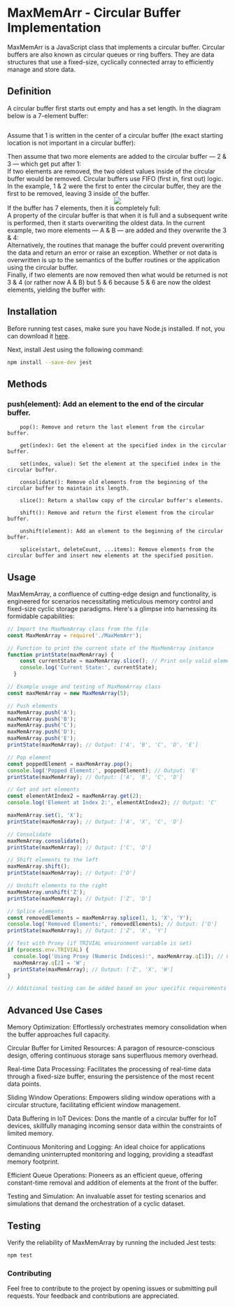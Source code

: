 # MaxMemArr - Circular Buffer Implementation
MaxMemArr is a JavaScript class that implements a circular buffer. Circular buffers are also known as circular queues or ring buffers. They are data structures that use a fixed-size, cyclically connected array to efficiently manage and store data.

## Definition
A circular buffer first starts out empty and has a set length. In the diagram below is a 7-element buffer: 
<div align="center">
<img src="https://camo.githubusercontent.com/3991d8e6bf6db6ebe92fff97572f8f9e21306252fee1142f7a1d19e506d550f0/68747470733a2f2f75706c6f61642e77696b696d656469612e6f72672f77696b6970656469612f636f6d6d6f6e732f7468756d622f662f66372f43697263756c61725f6275666665725f2d5f656d7074792e7376672f35303070782d43697263756c61725f6275666665725f2d5f656d7074792e7376672e706e67" alt="" data-canonical-src="https://upload.wikimedia.org/wikipedia/commons/thumb/f/f7/Circular_buffer_-_empty.svg/500px-Circular_buffer_-_empty.svg.png" style="max-width: 100%;">
</div>

Assume that 1 is written in the center of a circular buffer (the exact starting location is not important in a circular buffer): 
<div align="center">
<img src="https://camo.githubusercontent.com/ad157adf4667b64dcf89d94762611ee642acb4e225560db6cee67a235f4868bb/68747470733a2f2f75706c6f61642e77696b696d656469612e6f72672f77696b6970656469612f636f6d6d6f6e732f7468756d622f382f38392f43697263756c61725f6275666665725f2d5f585831585858582e7376672f35303070782d43697263756c61725f6275666665725f2d5f585831585858582e7376672e706e67" alt="" data-canonical-src="https://upload.wikimedia.org/wikipedia/commons/thumb/8/89/Circular_buffer_-_XX1XXXX.svg/500px-Circular_buffer_-_XX1XXXX.svg.png" style="max-width: 100%;">
</div>
Then assume that two more elements are added to the circular buffer — 2 & 3 — which get put after 1: 
<div align="center">
<img src="https://camo.githubusercontent.com/58681f49d9e459ca4472e612a49f066227bfae79aca896b1e375885ab99c1ca5/68747470733a2f2f75706c6f61642e77696b696d656469612e6f72672f77696b6970656469612f636f6d6d6f6e732f7468756d622f642f64372f43697263756c61725f6275666665725f2d5f585831323358582e7376672f35303070782d43697263756c61725f6275666665725f2d5f585831323358582e7376672e706e67" alt="" data-canonical-src="https://upload.wikimedia.org/wikipedia/commons/thumb/d/d7/Circular_buffer_-_XX123XX.svg/500px-Circular_buffer_-_XX123XX.svg.png" style="max-width: 100%;">
</div>
If two elements are removed, the two oldest values inside of the circular buffer would be removed. Circular buffers use FIFO (first in, first out) logic. In the example, 1 & 2 were the first to enter the circular buffer, they are the first to be removed, leaving 3 inside of the buffer. 
<div align="center">
<img src="https://camo.githubusercontent.com/30c86c6ac5650eb25974893a3093431ffabc38eda51e124677456c1d2d9cf614/68747470733a2f2f75706c6f61642e77696b696d656469612e6f72672f77696b6970656469612f636f6d6d6f6e732f7468756d622f312f31312f43697263756c61725f6275666665725f2d5f585858583358582e7376672f35303070782d43697263756c61725f6275666665725f2d5f585858583358582e7376672e706e67" style="max-width: 100%;">
</div>
If the buffer has 7 elements, then it is completely full: 
<div align="center">
<img src="https://camo.githubusercontent.com/daee6b0eed1ee9f7c2f6c272ffd31c52167b2f977df50075141f41fd64d08814/68747470733a2f2f75706c6f61642e77696b696d656469612e6f72672f77696b6970656469612f636f6d6d6f6e732f7468756d622f362f36372f43697263756c61725f6275666665725f2d5f363738393334352e7376672f35303070782d43697263756c61725f6275666665725f2d5f363738393334352e7376672e706e67" alt="" data-canonical-src="https://upload.wikimedia.org/wikipedia/commons/thumb/6/67/Circular_buffer_-_6789345.svg/500px-Circular_buffer_-_6789345.svg.png" style="max-width: 100%;">
</div>
A property of the circular buffer is that when it is full and a subsequent write is performed, then it starts overwriting the oldest data. In the current example, two more elements — A & B — are added and they overwrite the 3 & 4: 
<div align="center">
<img src="https://camo.githubusercontent.com/25ad03b920b5dbd32d30900efa21064349a2b6170ab8676ae630768d7c0884a8/68747470733a2f2f75706c6f61642e77696b696d656469612e6f72672f77696b6970656469612f636f6d6d6f6e732f7468756d622f622f62612f43697263756c61725f6275666665725f2d5f363738394142352e7376672f35303070782d43697263756c61725f6275666665725f2d5f363738394142352e7376672e706e67" alt="" data-canonical-src="https://upload.wikimedia.org/wikipedia/commons/thumb/b/ba/Circular_buffer_-_6789AB5.svg/500px-Circular_buffer_-_6789AB5.svg.png" style="max-width: 100%;">
</div>
Alternatively, the routines that manage the buffer could prevent overwriting the data and return an error or raise an exception. Whether or not data is overwritten is up to the semantics of the buffer routines or the application using the circular buffer.
<div align="center">
<img src="https://camo.githubusercontent.com/efdb75fe077d826b8300d900521d860a07255ef2cc75751ac8c38f8f4c7182cd/68747470733a2f2f75706c6f61642e77696b696d656469612e6f72672f77696b6970656469612f636f6d6d6f6e732f7468756d622f342f34332f43697263756c61725f6275666665725f2d5f583738394142582e7376672f35303070782d43697263756c61725f6275666665725f2d5f583738394142582e7376672e706e67" alt="" data-canonical-src="https://upload.wikimedia.org/wikipedia/commons/thumb/4/43/Circular_buffer_-_X789ABX.svg/500px-Circular_buffer_-_X789ABX.svg.png" style="max-width: 100%;">
</div>
Finally, if two elements are now removed then what would be returned is not 3 & 4 (or rather now A & B) but 5 & 6 because 5 & 6 are now the oldest elements, yielding the buffer with: 
<div align="center">

</div>

## Installation

Before running test cases, make sure you have Node.js installed. If not, you can download it [here](https://nodejs.org/).

Next, install Jest using the following command:

```bash
npm install --save-dev jest
```

## Methods

### push(element): Add an element to the end of the circular buffer.
        pop(): Remove and return the last element from the circular buffer.
        
        get(index): Get the element at the specified index in the circular buffer.
        
        set(index, value): Set the element at the specified index in the circular buffer.
        
        consolidate(): Remove old elements from the beginning of the circular buffer to maintain its length.

        slice(): Return a shallow copy of the circular buffer's elements.
        
        shift(): Remove and return the first element from the circular buffer.
        
        unshift(element): Add an element to the beginning of the circular buffer.
        
        splice(start, deleteCount, ...items): Remove elements from the circular buffer and insert new elements at the specified position.

## Usage
MaxMemArray, a confluence of cutting-edge design and functionality, is engineered for scenarios necessitating meticulous memory control and fixed-size cyclic storage paradigms. Here's a glimpse into harnessing its formidable capabilities:

```js
// Import the MaxMemArray class from the file
const MaxMemArray = require('./MaxMemArr');

// Function to print the current state of the MaxMemArray instance
function printState(maxMemArray) {
    const currentState = maxMemArray.slice(); // Print only valid elements within buffer
    console.log('Current State:', currentState);
  }

// Example usage and testing of MaxMemArray class
const maxMemArray = new MaxMemArray(5);

// Push elements
maxMemArray.push('A');
maxMemArray.push('B');
maxMemArray.push('C');
maxMemArray.push('D');
maxMemArray.push('E');
printState(maxMemArray); // Output: ['A', 'B', 'C', 'D', 'E']

// Pop element
const poppedElement = maxMemArray.pop();
console.log('Popped Element:', poppedElement); // Output: 'E'
printState(maxMemArray); // Output: ['A', 'B', 'C', 'D']

// Get and set elements
const elementAtIndex2 = maxMemArray.get(2);
console.log('Element at Index 2:', elementAtIndex2); // Output: 'C'

maxMemArray.set(1, 'X');
printState(maxMemArray); // Output: ['A', 'X', 'C', 'D']

// Consolidate
maxMemArray.consolidate();
printState(maxMemArray); // Output: ['C', 'D']

// Shift elements to the left
maxMemArray.shift();
printState(maxMemArray); // Output: ['D']

// Unshift elements to the right
maxMemArray.unshift('Z');
printState(maxMemArray); // Output: ['Z', 'D']

// Splice elements
const removedElements = maxMemArray.splice(1, 1, 'X', 'Y');
console.log('Removed Elements:', removedElements); // Output: ['D']
printState(maxMemArray); // Output: ['Z', 'X', 'Y']

// Test with Proxy (if TRIVIAL environment variable is set)
if (process.env.TRIVIAL) {
  console.log('Using Proxy (Numeric Indices):', maxMemArray.q[1]); // Output: 'X'
  maxMemArray.q[2] = 'W';
  printState(maxMemArray); // Output: ['Z', 'X', 'W']
}

// Additional testing can be added based on your specific requirements
```

## Advanced Use Cases
Memory Optimization:
        Effortlessly orchestrates memory consolidation when the buffer approaches full capacity.

Circular Buffer for Limited Resources:
        A paragon of resource-conscious design, offering continuous storage sans superfluous memory overhead.

Real-time Data Processing:
        Facilitates the processing of real-time data through a fixed-size buffer, ensuring the persistence of the most recent data points.

Sliding Window Operations:
        Empowers sliding window operations with a circular structure, facilitating efficient window management.

Data Buffering in IoT Devices:
        Dons the mantle of a circular buffer for IoT devices, skillfully managing incoming sensor data within the constraints of limited memory.

Continuous Monitoring and Logging:
        An ideal choice for applications demanding uninterrupted monitoring and logging, providing a steadfast memory footprint.

Efficient Queue Operations:
        Pioneers as an efficient queue, offering constant-time removal and addition of elements at the front of the buffer.

Testing and Simulation:
        An invaluable asset for testing scenarios and simulations that demand the orchestration of a cyclic dataset.

## Testing
Verify the reliability of MaxMemArray by running the included Jest tests:

```bash
npm test
```

### Contributing
Feel free to contribute to the project by opening issues or submitting pull requests. Your feedback and contributions are appreciated.
